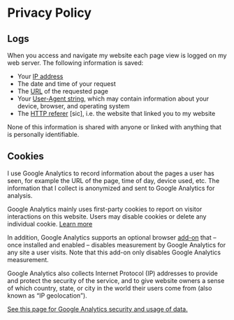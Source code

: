 # Privacy Policy

## Logs

When you access and navigate my website each page view is logged on my web server. The following information is saved:

* Your [IP address](https://en.wikipedia.org/wiki/IP_address)
* The date and time of your request
* The [URL](https://en.wikipedia.org/wiki/URL) of the requested page
* Your [User-Agent string](https://en.wikipedia.org/wiki/User_agent#Use_in_HTTP), which may contain information about your device, browser, and operating system
* The [HTTP referer](https://en.wikipedia.org/wiki/HTTP_referer) [sic], i.e. the website that linked you to my website

None of this information is shared with anyone or linked with anything that is personally identifiable.

## Cookies

I use Google Analytics to record information about the pages a user has seen, for example the URL of the page, time of day, device used, etc. The information that I collect is anonymized and sent to Google Analytics for analysis.

Google Analytics mainly uses first-party cookies to report on visitor interactions on this website. Users may disable cookies or delete any individual cookie. [Learn more](https://policies.google.com/technologies/cookies)

In addition, Google Analytics supports an optional browser [add-on](https://tools.google.com/dlpage/gaoptout/) that – once installed and enabled – disables measurement by Google Analytics for any site a user visits. Note that this add-on only disables Google Analytics measurement.

Google Analytics also collects Internet Protocol (IP) addresses to provide and protect the security of the service, and to give website owners a sense of which country, state, or city in the world their users come from (also known as <q>IP geolocation</q>).

[See this page for Google Analytics security and usage of data.](https://support.google.com/analytics/answer/6004245)